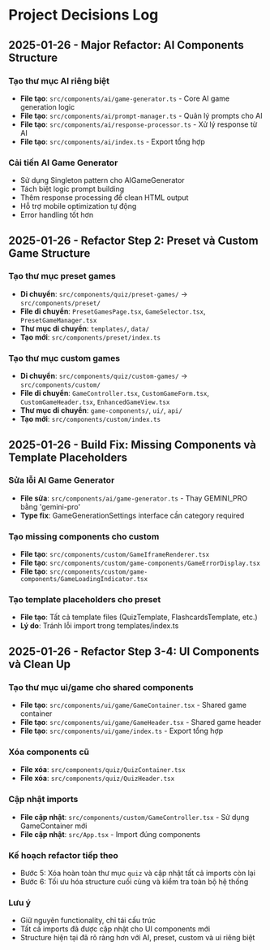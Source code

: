 
# Project Decisions Log

## 2025-01-26 - Major Refactor: AI Components Structure

### Tạo thư mục AI riêng biệt
- **File tạo**: `src/components/ai/game-generator.ts` - Core AI game generation logic
- **File tạo**: `src/components/ai/prompt-manager.ts` - Quản lý prompts cho AI
- **File tạo**: `src/components/ai/response-processor.ts` - Xử lý response từ AI
- **File tạo**: `src/components/ai/index.ts` - Export tổng hợp

### Cải tiến AI Game Generator
- Sử dụng Singleton pattern cho AIGameGenerator
- Tách biệt logic prompt building
- Thêm response processing để clean HTML output
- Hỗ trợ mobile optimization tự động
- Error handling tốt hơn

## 2025-01-26 - Refactor Step 2: Preset và Custom Game Structure

### Tạo thư mục preset games
- **Di chuyển**: `src/components/quiz/preset-games/` → `src/components/preset/`
- **File di chuyển**: `PresetGamesPage.tsx`, `GameSelector.tsx`, `PresetGameManager.tsx`
- **Thư mục di chuyển**: `templates/`, `data/`
- **Tạo mới**: `src/components/preset/index.ts`

### Tạo thư mục custom games  
- **Di chuyển**: `src/components/quiz/custom-games/` → `src/components/custom/`
- **File di chuyển**: `GameController.tsx`, `CustomGameForm.tsx`, `CustomGameHeader.tsx`, `EnhancedGameView.tsx`
- **Thư mục di chuyển**: `game-components/`, `ui/`, `api/`
- **Tạo mới**: `src/components/custom/index.ts`

## 2025-01-26 - Build Fix: Missing Components và Template Placeholders

### Sửa lỗi AI Game Generator
- **File sửa**: `src/components/ai/game-generator.ts` - Thay GEMINI_PRO bằng 'gemini-pro'
- **Type fix**: GameGenerationSettings interface cần category required

### Tạo missing components cho custom
- **File tạo**: `src/components/custom/GameIframeRenderer.tsx`
- **File tạo**: `src/components/custom/game-components/GameErrorDisplay.tsx`
- **File tạo**: `src/components/custom/game-components/GameLoadingIndicator.tsx`

### Tạo template placeholders cho preset
- **File tạo**: Tất cả template files (QuizTemplate, FlashcardsTemplate, etc.)
- **Lý do**: Tránh lỗi import trong templates/index.ts

## 2025-01-26 - Refactor Step 3-4: UI Components và Clean Up

### Tạo thư mục ui/game cho shared components
- **File tạo**: `src/components/ui/game/GameContainer.tsx` - Shared game container
- **File tạo**: `src/components/ui/game/GameHeader.tsx` - Shared game header
- **File tạo**: `src/components/ui/game/index.ts` - Export tổng hợp

### Xóa components cũ
- **File xóa**: `src/components/quiz/QuizContainer.tsx`
- **File xóa**: `src/components/quiz/QuizHeader.tsx`

### Cập nhật imports
- **File cập nhật**: `src/components/custom/GameController.tsx` - Sử dụng GameContainer mới
- **File cập nhật**: `src/App.tsx` - Import đúng components

### Kế hoạch refactor tiếp theo
- Bước 5: Xóa hoàn toàn thư mục `quiz` và cập nhật tất cả imports còn lại
- Bước 6: Tối ưu hóa structure cuối cùng và kiểm tra toàn bộ hệ thống

### Lưu ý
- Giữ nguyên functionality, chỉ tái cấu trúc
- Tất cả imports đã được cập nhật cho UI components mới
- Structure hiện tại đã rõ ràng hơn với AI, preset, custom và ui riêng biệt
